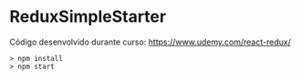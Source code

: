 # ReduxSimpleStarter

Código desenvolvido durante curso: https://www.udemy.com/react-redux/

```
> npm install
> npm start
```
